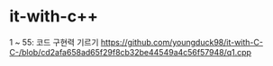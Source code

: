 # it-with-c++
1 ~ 55: 코드 구현력 기르기
https://github.com/youngduck98/it-with-C-C-/blob/cd2afa658ad65f29f8cb32be44549a4c56f57948/q1.cpp
